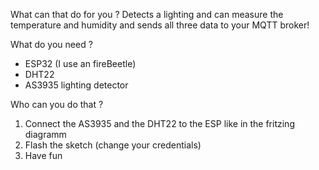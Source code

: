 What can that do for you ?
Detects a lighting and can measure the temperature and humidity and sends all three data to your MQTT broker!

What do you need ?
- ESP32 (I use an fireBeetle)
- DHT22
- AS3935 lighting detector

Who can you do that ?

1. Connect the AS3935 and the DHT22 to the ESP like in the fritzing diagramm
2. Flash the sketch (change your credentials)
3. Have fun
